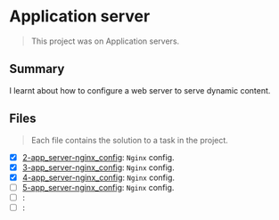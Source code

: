 # Application server

> This project was on Application servers.

## Summary

I learnt about how to configure a web server to serve dynamic content.
## Files

> Each file contains the solution to a task in the project.

- [x] [2-app_server-nginx_config](https://github.com/Ebube-Ochemba/alx-system_engineering-devops/blob/master/0x1A-application_server/2-app_server-nginx_config): `Nginx` config.
- [x] [3-app_server-nginx_config](https://github.com/Ebube-Ochemba/alx-system_engineering-devops/blob/master/0x1A-application_server/3-app_server-nginx_config): `Nginx` config.
- [x] [4-app_server-nginx_config](https://github.com/Ebube-Ochemba/alx-system_engineering-devops/blob/master/0x1A-application_server/4-app_server-nginx_config): `Nginx` config.
- [ ] [5-app_server-nginx_config](https://github.com/Ebube-Ochemba/alx-system_engineering-devops/blob/master/0x1A-application_server/5-app_server-nginx_config): `Nginx` config.
- [ ] [](https://github.com/Ebube-Ochemba/alx-system_engineering-devops/blob/master/0x1A-application_server/):
- [ ] [](https://github.com/Ebube-Ochemba/alx-system_engineering-devops/blob/master/0x1A-application_server/):
